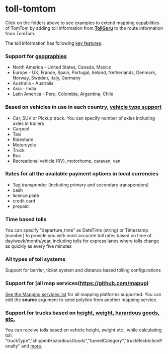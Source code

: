 # toll-tomtom
Click on the folders above to see examples to extend mapping capabilities of TomTom by adding toll information from [**TollGuru**](https://tollguru.com/) to the route information from TomTom.

The toll information has following [key features](https://tollguru.com/developers/features):
### Support for [geographies](https://github.com/mapup/toll-tomtom/wiki/3.-Countries-supported-by-TollGuru) 
* North America - United States, Canada, Mexico
* Europe - UK, France, Spain, Portugal, Ireland, Netherlands, Denmark, Norway, Sweden, Italy, Germany
* Australia - Australia
* Asia - India
* Latin America - Peru, Colombia, Argentina, Chile

### Based on vehicles in use in each country, [vehicle type support](https://github.com/mapup/toll-tomtom/wiki/1.-Vehicle-types-supported-by-TollGuru)
* Car, SUV or Pickup truck. You can specify number of axles including axles in trailers
* Carpool
* Taxi
* Rideshare
* Motorcycle
* Truck
* Bus
* Recreational vehicle (RV), motorhome, caravan, van

### Rates for all the available payment options in local currencies
* Tag transponder (including primary and secondary transponders)
* cash
* licence plate
* credit card
* prepaid

### Time based tolls
You can specify "departure_time" as DateTime (string) or Timestamp (number) to provide you with most accurate toll rates based on time of day/week/month/year, including tolls for express lanes where tolls change as quickly as every five minutes

### All types of toll systems
Support for barrier, ticket system and distance based tolling configurations

### Support for [all map services(https://github.com/mapup)
[See the Mapping services list](https://github.com/mapup/toll-tomtom/wiki/2.-Map-platform-service-supported-by-TollGuru) for all mapping platforms supported. You can edit the **source** argument to send polyline from another mapping service.

### Support for trucks based on [height, weight, harardous goods, etc.](https://github.com/mapup/toll-tomtom/wiki/4.-Truck-parameters-supported-by-TollGuru)
You can receive tolls based on vehicle height, weight etc., while calculating toll: "truckType","shippedHazardousGoods","tunnelCategory","truckRestrictionPenalty" and [more](https://github.com/mapup/toll-tomtom/wiki/4.-Truck-parameters-supported-by-TollGuru).





